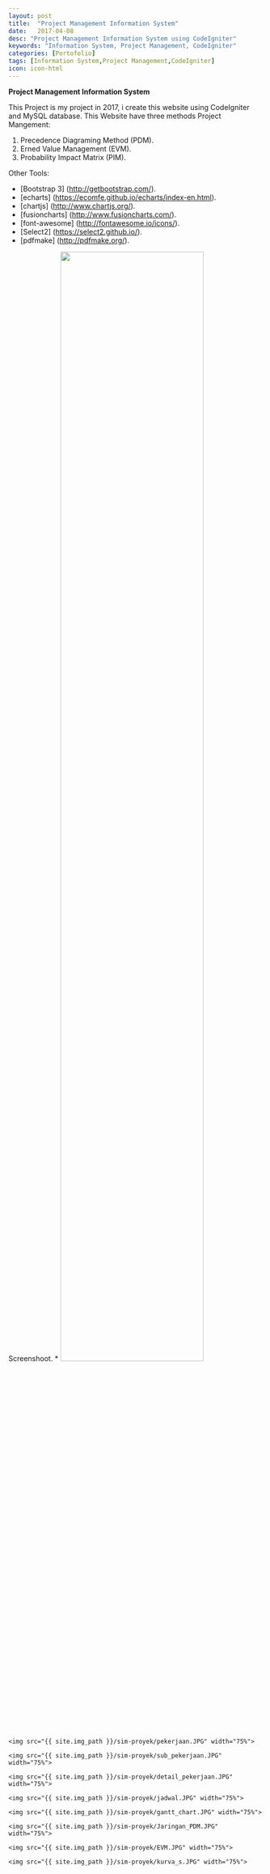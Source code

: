 ```yaml
---
layout: post
title:  "Project Management Information System"
date:   2017-04-08
desc: "Project Management Information System using CodeIgniter"
keywords: "Information System, Project Management, CodeIgniter"
categories: [Portofolio]
tags: [Information System,Project Management,CodeIgniter]
icon: icon-html
---
```


**Project Management Information System**

This Project is my project in 2017, i create this website using CodeIgniter and MySQL database. This Website have three methods Project Mangement:
1. Precedence Diagraming Method (PDM).
2. Erned Value Management (EVM).
3. Probability Impact Matrix (PIM).

Other Tools: 
 * [Bootstrap 3] (http://getbootstrap.com/).
 * [echarts] (https://ecomfe.github.io/echarts/index-en.html).
 * [chartjs] (http://www.chartjs.org/).
 * [fusioncharts] (http://www.fusioncharts.com/). 
 * [font-awesome] (http://fontawesome.io/icons/).
 * [Select2] (https://select2.github.io/).
 * [pdfmake] (http://pdfmake.org/).

 Screenshoot.
* 
	<!-- ![edit]({{ site.img_path }}/3steps/edit.gif) -->
	<img src="{{ site.img_path }}/sim-proyek/beranda.JPG" width="75%">

	<img src="{{ site.img_path }}/sim-proyek/pekerjaan.JPG" width="75%">

	<img src="{{ site.img_path }}/sim-proyek/sub_pekerjaan.JPG" width="75%">

	<img src="{{ site.img_path }}/sim-proyek/detail_pekerjaan.JPG" width="75%">

	<img src="{{ site.img_path }}/sim-proyek/jadwal.JPG" width="75%">

	<img src="{{ site.img_path }}/sim-proyek/gantt_chart.JPG" width="75%">

	<img src="{{ site.img_path }}/sim-proyek/Jaringan_PDM.JPG" width="75%">

	<img src="{{ site.img_path }}/sim-proyek/EVM.JPG" width="75%">

	<img src="{{ site.img_path }}/sim-proyek/kurva_s.JPG" width="75%">
